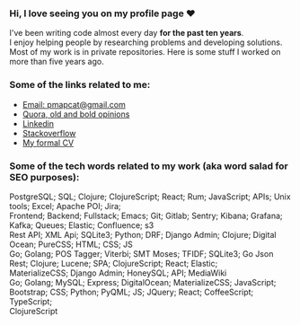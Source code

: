 ### Hi, I love seeing you on my profile page ❤

I've been writing code almost every day **for the past ten years**. <br />
I enjoy helping people by researching problems and developing solutions. <br />
Most of my work is in private repositories. Here is some stuff I worked on more than five years ago. <br />

### Some of the links related to me: 
* [Email: pmapcat@gmail.com](mailto:pmapcat@gmail.com)
* [Quora, old and bold opinions](https://www.quora.com/profile/May-3330)
* [Linkedin](https://www.linkedin.com/in/pmapcat/)
* [Stackoverflow](https://stackoverflow.com/users/3362518/pmapcat)
* [My formal CV](https://github.com/pmapcat/cv/blob/a9efa360966efcc739ec1d2651db209af215446e/resume.pdf)

### Some of the tech words related to my work (aka word salad for SEO purposes): 

PostgreSQL; SQL;  Clojure; ClojureScript; React; Rum; JavaScript; APIs; Unix tools; Excel; Apache POI; Jira; <br />
Frontend; Backend; Fullstack; Emacs; Git; Gitlab; Sentry; Kibana; Grafana; Kafka; Queues; Elastic; Confluence; s3 <br />
Rest API; XML Api; SQLite3; Python; DRF; Django Admin; Clojure; Digital Ocean; PureCSS; HTML; CSS; JS <br />
Go; Golang; POS Tagger; Viterbi; SMT Moses; TFIDF; SQLite3; Go Json Rest; Clojure; Lucene; SPA; ClojureScript; React; Elastic; <br />
MaterializeCSS; Django Admin; HoneySQL; API; MediaWiki <br />
Go; Golang; MySQL; Express; DigitalOcean; MaterializeCSS; JavaScript; Bootstrap; CSS; Python; PyQML; JS; JQuery; React; CoffeeScript; TypeScript; <br /> ClojureScript <br />
